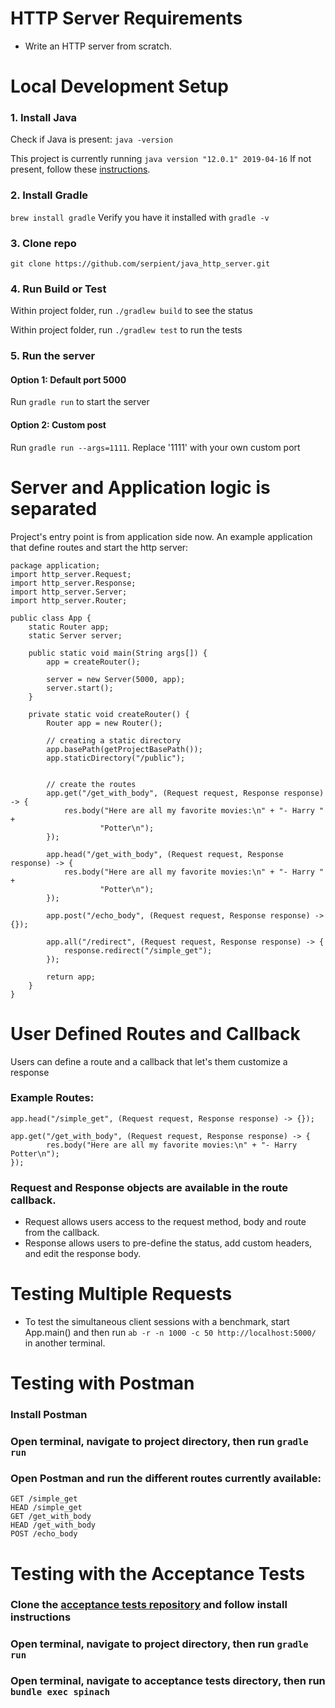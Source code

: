 
# HTTP Server Requirements
- Write an HTTP server from scratch.

# Local Development Setup
### 1. Install Java
Check if Java is present: `java -version`

This project is currently running `java version "12.0.1" 2019-04-16`
If not present, follow these [instructions](https://www.notion.so/Setting-Up-Java-Environment-1a48792fb5c6403bbb430c882e411226#3b7fec7b6e6d4f06a82dca4afcf31081).

### 2. Install Gradle
`brew install gradle`
Verify you have it installed with `gradle -v`

### 3. Clone repo
`git clone https://github.com/serpient/java_http_server.git`

### 4. Run Build or Test
Within project folder, run `./gradlew build` to see the status

Within project folder, run `./gradlew test` to run the tests

### 5. Run the server
#### Option 1: Default port 5000
Run `gradle run` to start the server

#### Option 2: Custom post
Run `gradle run --args=1111`. Replace '1111' with your own custom port

# Server and Application logic is separated
Project's entry point is from application side now. An example application that define routes and start the http server:
```
package application;
import http_server.Request;
import http_server.Response;
import http_server.Server;
import http_server.Router;

public class App {
    static Router app;
    static Server server;

    public static void main(String args[]) {
        app = createRouter();

        server = new Server(5000, app);
        server.start();
    }

    private static void createRouter() {
        Router app = new Router();

        // creating a static directory
        app.basePath(getProjectBasePath());
        app.staticDirectory("/public");


        // create the routes
        app.get("/get_with_body", (Request request, Response response) -> {
            res.body("Here are all my favorite movies:\n" + "- Harry " +
                    "Potter\n");
        });

        app.head("/get_with_body", (Request request, Response response) -> {
            res.body("Here are all my favorite movies:\n" + "- Harry " +
                    "Potter\n");
        });

        app.post("/echo_body", (Request request, Response response) -> {});

        app.all("/redirect", (Request request, Response response) -> {
            response.redirect("/simple_get");
        });

        return app;
    }
}

```
# User Defined Routes and Callback
Users can define a route and a callback that let's them customize a response
### Example Routes:
```
app.head("/simple_get", (Request request, Response response) -> {});

app.get("/get_with_body", (Request request, Response response) -> {
        res.body("Here are all my favorite movies:\n" + "- Harry Potter\n");
});
```
### Request and Response objects are available in the route callback.
* Request allows users access to the request method, body and route from the callback.
* Response allows users to pre-define the status, add custom headers, and edit the response body.

# Testing Multiple Requests
- To test the simultaneous client sessions with a benchmark, start App.main() and then run `ab -r -n 1000 -c 50
http://localhost:5000/` in another terminal.

# Testing with Postman
### Install Postman
### Open terminal, navigate to project directory, then run `gradle run`
### Open Postman and run the different routes currently available:
```
GET /simple_get
HEAD /simple_get
GET /get_with_body
HEAD /get_with_body
POST /echo_body
```
# Testing with the Acceptance Tests
### Clone the [acceptance tests repository](https://github.com/8thlight/http_server_spec) and follow install instructions

### Open terminal, navigate to project directory, then run `gradle run`
### Open terminal, navigate to acceptance tests directory, then run `bundle exec spinach`